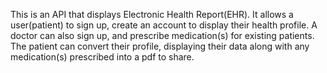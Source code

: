This is an API that displays Electronic Health Report(EHR). It allows a user(patient) to sign up, create an account to display their health profile. A doctor can also sign up, and prescribe medication(s) for existing patients. The patient can convert their profile, displaying their data along with any medication(s) prescribed into a pdf to share.
